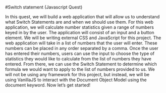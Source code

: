 #Switch statement (Javascript Quest)

In this quest, we will build a web application that will allow us to understand what Switch Statements are and when we should use them. For this web application, we will calculate number statistics given a range of numbers keyed in by the user. The application will consist of an input and a button element. We will be writing external CSS and JavaScript for this project. 
The web application will take in a list of numbers that the user will enter. These numbers can be placed in any order separated by a comma. Once the user has entered their numbers, users can use the input to choose the type of statistics they would like to calculate from the list of numbers they have entered. From there, we can use the Switch Statement to determine which formula we would want to apply to the list of numbers provided to us. 
We will not be using any framework for this project, but instead, we will be using VanillaJS to interact with the Document Object Model using the document keyword. Now let’s get started!

